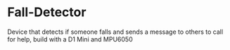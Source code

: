 # Fall-Detector
Device that detects if someone falls and sends a message to others to call for help, build with a D1 Mini and MPU6050
